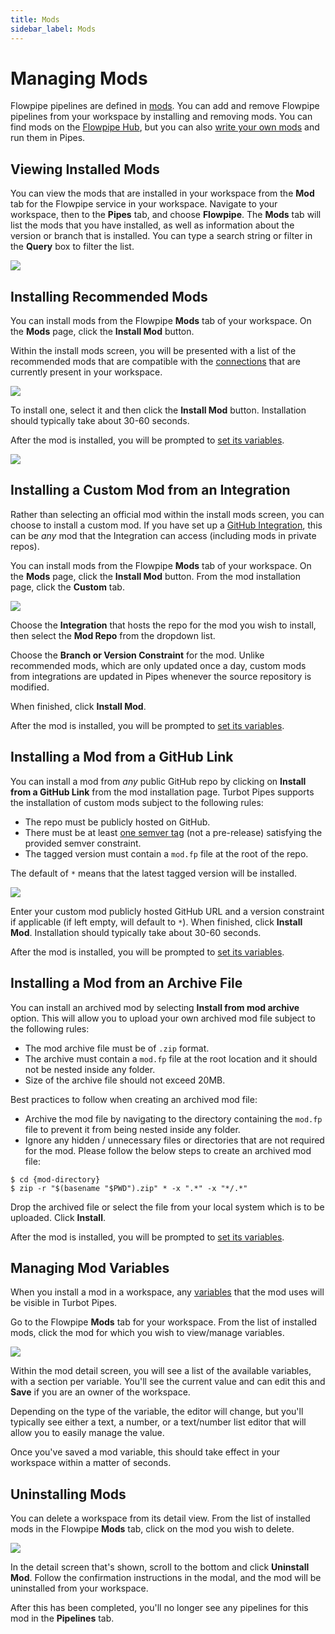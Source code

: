 ```yaml
---
title: Mods
sidebar_label: Mods
---
```


# Managing Mods

Flowpipe pipelines are defined in [mods](https://flowpipe.io/docs/build).  You can add and remove Flowpipe pipelines from your workspace by installing and removing mods.  You can find mods on the [Flowpipe Hub](https://hub.flowpipe.io/), but you can also [write your own mods](https://flowpipe.io/docs/build) and run them in Pipes.


## Viewing Installed Mods

You can view the mods that are installed in your workspace from the **Mod** tab for the Flowpipe service in your workspace.  Navigate to your workspace, then to the **Pipes** tab, and choose **Flowpipe**.  The **Mods** tab will list the mods that you have installed, as well as information about the version or branch that is installed.  You can type a search string or filter in the **Query** box to filter the list.

![](/images/docs/pipes/flowpipe/flowpipe_mod_list.png)


## Installing Recommended Mods

You can install mods from the Flowpipe **Mods** tab of your workspace. On the **Mods** page, click the **Install Mod** button.

Within the install mods screen, you will be presented with a list of the
recommended mods that are compatible with the
[connections](/pipes/docs/workspaces#managing-workspace-connections) that are currently present
in your workspace. 

![](/images/docs/pipes/flowpipe/flowpipe_mod_install_recommended.png)

To install one, select it and then click the **Install Mod** button.  Installation should typically take about 30-60 seconds.

After the mod is installed, you will be prompted to [set its variables](#managing-mod-variables).

![](/images/docs/pipes/flowpipe/flowpipe_mod_install_variables.png)


## Installing a Custom Mod from an Integration

Rather than selecting an official mod within the install mods screen, you can choose to install a custom mod.  If you have set up a [GitHub Integration](/pipes/docs/integrations/github), this can be *any* mod that the Integration can access (including mods in private repos).  

You can install mods from the Flowpipe **Mods** tab of your workspace. On the **Mods** page, click the **Install Mod** button.  From the mod installation page, click the **Custom** tab.

![](/images/docs/pipes/flowpipe/flowpipe_mod_install_custom_integration.png)

Choose the **Integration** that hosts the repo for the mod you wish to install, then select the **Mod Repo** from the dropdown list.  

Choose the **Branch or Version Constraint** for the mod.  Unlike recommended mods, which are only updated once a day, custom mods from integrations are updated in Pipes whenever the source repository is modified. 

When finished, click **Install Mod**.

After the mod is installed, you will be prompted to [set its variables](#managing-mod-variables).


## Installing a Mod from a GitHub Link

You can install a mod from *any* public GitHub repo by clicking on **Install from a GitHub Link** from the mod installation page. Turbot Pipes supports the installation of custom mods subject to the following rules:

- The repo must be publicly hosted on GitHub.
- There must be at least [one semver tag](https://devhints.io/semver) (not a
 pre-release) satisfying the provided semver constraint.
- The tagged version must contain a `mod.fp` file at the root of the repo.

The default of `*` means that the latest tagged version will
be installed.


![](/images/docs/pipes/flowpipe/flowpipe_mod_install_custom_link.png)

Enter your custom mod publicly hosted GitHub URL and a version constraint if
applicable (if left empty, will default to `*`). When finished, click **Install Mod**.  Installation should typically take about 30-60 seconds.

After the mod is installed, you will be prompted to [set its variables](#managing-mod-variables).

## Installing a Mod from an Archive File

You can install an archived mod by selecting **Install from mod archive** option. This will allow you to upload your own archived mod file subject to the following rules:

- The mod archive file must be of `.zip` format.
- The archive must contain a `mod.fp` file at the root location and it should not be nested inside any folder.
- Size of the archive file should not exceed 20MB.

Best practices to follow when creating an archived mod file:

- Archive the mod file by navigating to the directory containing the `mod.fp` file to prevent it from being nested inside any folder.
- Ignore any hidden / unnecessary files or directories that are not required for the mod.
Please follow the below steps to create an archived mod file:
```
$ cd {mod-directory}
$ zip -r "$(basename "$PWD").zip" * -x ".*" -x "*/.*"
```

Drop the archived file or select the file from your local system which is to be uploaded. Click **Install**.

After the mod is installed, you will be prompted to [set its variables](#managing-mod-variables).

## Managing Mod Variables

When you install a mod in a workspace, any [variables](https://flowpipe.io/docs/build/mod-variables) that the mod uses will be visible in Turbot Pipes.

Go to the Flowpipe **Mods** tab for your workspace.  From the list of installed mods, click the mod for which you wish to view/manage variables.

![](/images/docs/pipes/flowpipe/flowpipe_mod_variables.png)

Within the mod detail screen, you will see a list of the available variables,
with a section per variable. You'll see the current value and can edit this and
**Save** if you are an owner of the workspace.

Depending on the type of the variable, the editor will change, but you'll
typically see either a text, a number, or a text/number list editor that will
allow you to easily manage the value.

Once you've saved a mod variable, this should take effect in your workspace
within a matter of seconds.

## Uninstalling Mods

You can delete a workspace from its detail view. From the list of installed mods in the Flowpipe **Mods** tab, click on the mod you wish to delete.

![](/images/docs/pipes/flowpipe/flowpipe_mod_settings.png)

In the detail screen that's shown, scroll to the bottom and click **Uninstall Mod**.  Follow the confirmation instructions in the modal, and the mod will be uninstalled from your workspace.

After this has been completed, you'll no longer see any pipelines for this mod in
the **Pipelines** tab.
